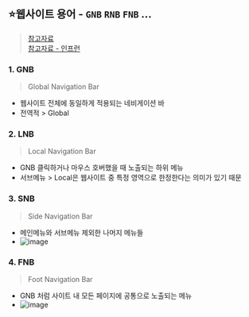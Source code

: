 ## ⭐️웹사이트 용어 - `GNB` `RNB` `FNB` ...
> [참고자료](https://velog.io/@hyerin0930/%EC%9B%B9%EC%82%AC%EC%9D%B4%ED%8A%B8-%EC%9A%A9%EC%96%B4-GNB-RNB-FNB-) <br/>
> [참고자료 - 인프런](https://www.inflearn.com/blogs/3780?gad_source=1&gclid=CjwKCAjwupGyBhBBEiwA0UcqaBW25OTn3W2hERJhkGz8w0h2Z7aXvRAmooLvz2hUP_h9l9ngSKbw0BoCKakQAvD_BwE)
### 1. GNB
> Global Navigation Bar

- 웹사이트 전체에 동일하게 적용되는 네비게이션 바
- 전역적 > Global
### 2. LNB
> Local Navigation Bar

- GNB 클릭하거나 마우스 호버했을 때 노출되는 하위 메뉴
- 서브메뉴 > Local은 웹사이트 중 특정 영역으로 한정한다는 의미가 있기 때문

### 3. SNB
> Side Navigation Bar

- 메인메뉴와 서브메뉴 제외한 나머지 메뉴들
- ![image](https://github.com/hyunolike/info-docs/assets/61215550/610d4f96-c308-41af-8712-5d8de19492cc)

### 4. FNB
> Foot Navigation Bar

- GNB 처럼 사이트 내 모든 페이지에 공통으로 노출되는 메뉴
- ![image](https://github.com/hyunolike/info-docs/assets/61215550/5bd708b1-6a42-4ce7-a8fb-2f4353f16ddc)
